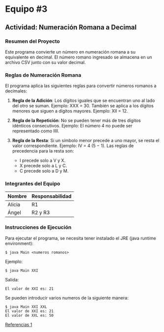 # Equipo #3

## Actividad: Numeración Romana a Decimal

### Resumen del Proyecto

Este programa convierte un número en numeración romana a su equivalente en decimal. El número romano ingresado se almacena en un archivo CSV junto con su valor decimal.

### Reglas de Numeración Romana

El programa aplica las siguientes reglas para convertir números romanos a decimales:

1. **Regla de la Adición**: Los dígitos iguales que se encuentran uno al lado del otro se suman. Ejemplo: XXX = 30. También se aplica a los dígitos menores que siguen a dígitos mayores. Ejemplo: XII = 12.
   
2. **Regla de la Repetición**: No se pueden tener más de tres dígitos idénticos consecutivos. Ejemplo: El número 4 no puede ser representado como IIII.

3. **Regla de la Resta**: Si un símbolo menor precede a uno mayor, se resta el valor correspondiente. Ejemplo: IV = 4 (5 − 1). Las reglas de precedencia para la resta son:
   - I precede solo a V y X.
   - X precede solo a L y C.
   - C precede solo a D y M.

### Integrantes del Equipo

| Nombre  | Responsabilidad |
|---------|-----------------|
| Alicia  | R1              |
| Ángel   | R2 y R3         |

### Instrucciones de Ejecución
Para ejecutar el programa, se necesita tener instalado el JRE (java runtime environment): 
```
$ java Main <numeros romanos>
```
Ejemplo:
```
$ java Main XXI
```
Salida:
```
El valor de XXI es: 21
```
Se pueden introducir varios numeros de la siguiente manera:
```
$ java Main XXI XXL
El valor de XXI es: 21
El valor de XXL es: 50
```



[Referencias 1](https://es.wikipedia.org/wiki/Numeraci%C3%B3n_romana#:~:text=La%20numeraci%C3%B3n%20romana%20es%20un,s%C3%ADmbolos%20para%20representar%20ciertos%20valores.)
